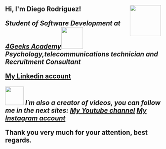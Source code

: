 <h2> Hi, I'm Diego Rodríguez! 

<img align='right' src="https://media-exp1.licdn.com/dms/image/C4D03AQFoXP1HeYAxTQ/profile-displayphoto-shrink_800_800/0/1663921551307?e=2147483647&v=beta&t=IPNIDfJPUSKIrL8CgiuLTerX1XyK7D3c7oBSKw8Rx10" width="100">
<p><em>Student of Software Development at <a href="https://4geeksacademy.com/es/inicio">4Geeks Academy</a><img src="https://4geeksacademy.com/static/dc42e38caa9db517ddea28bea5e40d02/60a8e/4geeks-logo.webp" width="70"></br>Psychology,telecommunications technician and Recruitment Consultant 
</em></p>


<a href="https://www.linkedin.com/in/diego-rodr%C3%ADguez-l%C3%B3pezrrhh/">My Linkedin account</a> 


<img src="https://yt3.ggpht.com/yti/AJo0G0lpixtrmimozVok0HlJj2CiFgP4pAAwURwT4MaiOg=s108-c-k-c0x00ffffff-no-rj" width="60"> <em><b>I´m also a creator of videos, you can follow me in the next sites: 
<a href="https://www.youtube.com/watch?v=0h7HGIY0E_s&t=37s">My Youtube channel</a>
<a href="https://www.instagram.com/?hl=es"> My Instagram account</a></em>


Thank you very much for your attention, best regards. 


